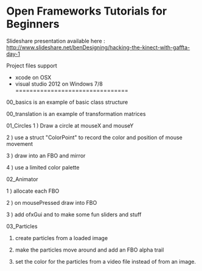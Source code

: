 Open Frameworks Tutorials for Beginners
================================

Slideshare presentation available here : 
http://www.slideshare.net/benDesigning/hacking-the-kinect-with-gaffta-day-1

Project files support
* xcode on OSX
* visual studio 2012 on Windows 7/8
================================

00_basics is an example of basic class structure

00_translation is an example of transformation matrices

01_Circles
1 ) Draw a circle at mouseX and mouseY 

2 ) use a struct "ColorPoint" to record the color and position of mouse movement

3 ) draw into an FBO and mirror

4 ) use a limited color palette

02_Animator

1 ) allocate each FBO 

2 ) on mousePressed draw into FBO

3 ) add ofxGui and to make some fun sliders and stuff

03_Particles

1) create particles from a loaded image

2) make the particles move around and add an FBO alpha trail

3) set the color for the particles from a video file instead of from an image.



